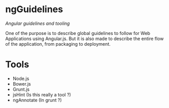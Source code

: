 # ngGuidelines

*Angular guidelines and tooling*

One of the purpose is to describe global guidelines to follow for Web Applications using Angular.js.
But it is also made to describe the entire flow of the application, from packaging to deployment.

# Tools
 - Node.js
 - Bower.js
 - Grunt.js
 - jsHint (Is this really a tool ?)
 - ngAnnotate (In grunt ?)

